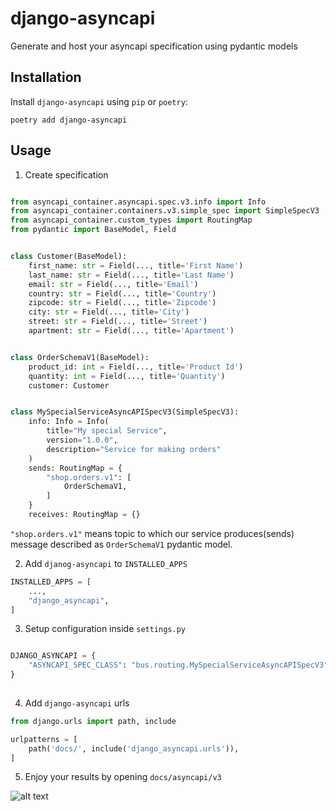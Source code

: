 # django-asyncapi

Generate and host your asyncapi specification using pydantic models


## Installation

Install `django-asyncapi` using `pip` or `poetry`:

```
poetry add django-asyncapi
```

## Usage

1. Create specification

```python

from asyncapi_container.asyncapi.spec.v3.info import Info
from asyncapi_container.containers.v3.simple_spec import SimpleSpecV3
from asyncapi_container.custom_types import RoutingMap
from pydantic import BaseModel, Field


class Customer(BaseModel):
    first_name: str = Field(..., title='First Name')
    last_name: str = Field(..., title='Last Name')
    email: str = Field(..., title='Email')
    country: str = Field(..., title='Country')
    zipcode: str = Field(..., title='Zipcode')
    city: str = Field(..., title='City')
    street: str = Field(..., title='Street')
    apartment: str = Field(..., title='Apartment')


class OrderSchemaV1(BaseModel):
    product_id: int = Field(..., title='Product Id')
    quantity: int = Field(..., title='Quantity')
    customer: Customer


class MySpecialServiceAsyncAPISpecV3(SimpleSpecV3):
    info: Info = Info(
        title="My special Service",
        version="1.0.0",
        description="Service for making orders"
    )
    sends: RoutingMap = {
        "shop.orders.v1": [
            OrderSchemaV1,
        ]
    }
    receives: RoutingMap = {}

```

`"shop.orders.v1"` means topic to which our service produces(sends) message described as `OrderSchemaV1` pydantic model.

2. Add `djanog-asyncapi` to `INSTALLED_APPS`
```python 
INSTALLED_APPS = [
    ...,
    "django_asyncapi",
]
```

3. Setup configuration inside `settings.py`
```python

DJANGO_ASYNCAPI = {
    "ASYNCAPI_SPEC_CLASS": "bus.routing.MySpecialServiceAsyncAPISpecV3",
}
 
```

4. Add `django-asyncapi` urls

```python
from django.urls import path, include

urlpatterns = [
    path('docs/', include('django_asyncapi.urls')),
]

```

5. Enjoy your results by opening `docs/asyncapi/v3`

![alt text](docs/assets/img/result.png)

